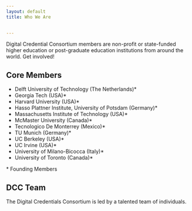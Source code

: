 ```yaml
---
layout: default
title: Who We Are
  

---
```


Digital Credential Consortium members are non-profit or state-funded higher education or post-graduate education institutions from around the world. Get involved!

## Core Members

* Delft University of Technology (The Netherlands)*
* Georgia Tech (USA)*
* Harvard University (USA)*
* Hasso Plattner Institute, University of Potsdam (Germany)*
* Massachusetts Institute of Technology (USA)*
* McMaster University (Canada)*
* Tecnologico De Monterrey (Mexico)*
* TU Munich (Germany)*
* UC Berkeley (USA)*
* UC Irvine (USA)*
* University of Milano-Bicocca (Italy)*
* University of Toronto (Canada)*

\* Founding Members

## DCC Team

The Digital Credentials Consortium is led by a talented team of individuals.